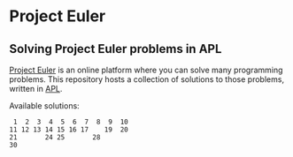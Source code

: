 # Project Euler

## Solving Project Euler problems in APL

[Project Euler] is an online platform where you can solve many programming problems.
This repository hosts a collection of solutions to those problems, written in [APL].

Available solutions:

     1  2  3  4  5  6  7  8  9  10
    11 12 13 14 15 16 17    19  20
    21       24 25       28
    30

[Project Euler]: https://projecteuler.net
[APL]: https://apl.wiki
